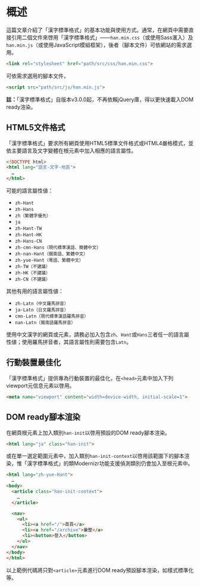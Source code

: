 
概述
===

這篇文章介紹了「漢字標準格式」的基本功能與使用方式。通常，在網頁中需要直接引用二個文件來啓用「漢字標準格式」——`han.min.css`（或使用Sass滙入）及`han.min.js`（或使用JavaScript模組框架），後者（腳本文件）可依網站的需求選用。

```html
<link rel="stylesheet" href="path/src/css/han.min.css">
```

可依需求選用的腳本文件，

```html
<script src="path/src/js/han.min.js">
```

**註：**「漢字標準格式」自版本v3.0.0起，不再依賴jQuery庫，得以更快速載入DOM ready渲染。

HTML5文件格式
------------
「漢字標準格式」要求所有網頁使用HTML5標準文件格式或HTML4嚴格模式，並依主要語言及文字變體在根元素中加入相應的語言屬性。

```html
<!DOCTYPE html>
<html lang="語言-文字-地區">
  …
</html>
```

可能的語言屬性値：

- `zh-Hant`
- `zh-Hans`
- `zh`<small>（繁體字優先）</small>
- `ja`
- `zh-Hant-TW`
- `zh-Hant-HK`
- `zh-Hans-CN`
- `zh-cmn-Hans`<small>（現代標準漢語、簡體中文）</small>
- `zh-nan-Hant`<small>（閩南語、繁體中文）</small>
- `zh-yue-Hant`<small>（粵語、繁體中文）</small>
- `zh-TW`<small>（不建議）</small>
- `zh-HK`<small>（不建議）</small>
- `zh-CN`<small>（不建議）</small>

其他有用的語言屬性値：

- `zh-Latn`<small>（中文羅馬拼音）</small>
- `ja-Latn`<small>（日文羅馬拼音）</small>
- `cmn-Latn`<small>（現代標準漢語羅馬拼音）</small>
- `nan-Latn`<small>（閩南語羅馬拼音）</small>

使用中文漢字的網頁或元素，請務必加入包含`zh`、`Hant`或`Hans`三者任一的語言屬性値；使用羅馬拼音者，其語言屬性則需要包含`Latn`。

行動裝置最佳化
-----------
「漢字標準格式」提供專為行動裝置的最佳化，在`<head>`元素中加入下列viewport元信息元素以啓用。

```html
<meta name="viewport" content="width=device-width, initial-scale=1">
```

DOM ready腳本渲染
----------------
在網頁根元素上加入類別`han-init`以啓用預設的DOM ready腳本渲染。

```html
<html lang="ja" class="han-init">
```

或在單一選定範圍元素中，加入類別`han-init-context`以啓用該範圍下的腳本渲染，惟「漢字標準格式」的類Modernizr功能支援偵測類別仍會加入至根元素中。

```html
<html lang="zh-yue-Hant">
  …
<body>
  <article class="han-init-context">
    …
  </article>

  <nav>
    <ul>
      <li><a href="/">首頁</a>
      <li><a href="/archive">彙整</a>
      <li><button>登入</button>
    </ul>
  </nav>
</body>
</html>
```

以上範例代碼將只對`<article>`元素進行DOM ready預設腳本渲染，如樣式標準化等。
